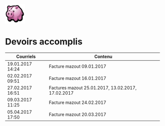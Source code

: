 <link rel="stylesheet" href="normal4.css">

![](icon_earn.png)

# Devoirs accomplis

| Courriels | Contenu |
| --- | --- |
| 19.01.2017 14:24 | Facture mazout 09.01.2017 |
| 02.02.2017 09:51 | Facture mazout 16.01.2017 |
| 27.02.2017 16:51 | Factures mazout 25.01.2017, 13.02.2017, 17.02.2017 |
| 09.03.2017 11:25 | Facture mazout 24.02.2017 |
| 05.04.2017 17:50 | Facture mazout 20.03.2017 |

